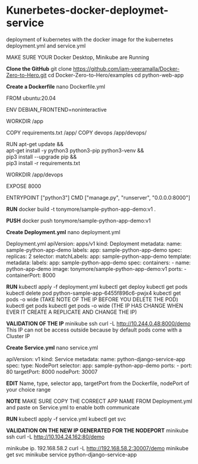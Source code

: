 # Kunerbetes-docker-deploymet-service
deployment of kubernetes with the docker image for the kubernetes deployment.yml and service.yml

MAKE SURE YOUR Docker Desktop, Minikube are Running

**Clone the GitHub**
git clone https://github.com/iam-veeramalla/Docker-Zero-to-Hero.git
cd Docker-Zero-to-Hero/examples
cd python-web-app


**Create a Dockerfile**
nano Dockerfile.yml


FROM ubuntu:20.04

ENV DEBIAN_FRONTEND=noninteractive

WORKDIR /app

COPY requirements.txt /app/
COPY devops /app/devops/

RUN apt-get update && \
    apt-get install -y python3 python3-pip python3-venv && \
    pip3 install --upgrade pip && \
    pip3 install -r requirements.txt

WORKDIR /app/devops

EXPOSE 8000

ENTRYPOINT ["python3"]
CMD ["manage.py", "runserver", "0.0.0.0:8000"]



**RUN**
docker build -t tonymore/sample-python-app-demo:v1 .

**PUSH**
docker push tonymore/sample-python-app-demo:v1




**Create Deployment.yml**
nano deployment.yml

Deployment.yml
apiVersion: apps/v1
kind: Deployment
metadata:
  name: sample-python-app-demo
  labels:
    app: sample-python-app-demo
spec:
  replicas: 2
  selector:
    matchLabels:
      app: sample-python-app-demo
  template:
    metadata:
      labels:
        app: sample-python-app-demo
    spec:
      containers:
      - name: python-app-demo
        image: tonymore/sample-python-app-demo:v1
        ports:
        - containerPort: 8000



**RUN**
kubectl apply -f deployment.yml 
kubectl get deploy
kubectl get pods
kubectl delete pod python-sample-app-6455f896c6-pwjx4
kubectl get pods -o wide                (TAKE NOTE OF THE IP BEFORE YOU DELETE THE POD)
kubectl get pods
kubectl get pods -o wide                 (THE IP HAS CHANGE WHEN EVER IT CREATE A REPLICATE AND CHANGE THE IP)

**VALIDATION OF THE IP**
minikube ssh
curl -L http://10.244.0.48:8000/demo
This IP can not be access outside because by default pods come with a Cluster IP 


**Create Service.yml**
nano service.yml

apiVersion: v1
kind: Service
metadata:
  name: python-django-service-app
spec:
  type: NodePort
  selector:
    app: sample-python-app-demo
  ports:
    - port: 80
      targetPort: 8000
      nodePort: 30007


**EDIT**
Name, type, selector app, targetPort from the Dockerfile, nodePort of your choice range

**NOTE** 
MAKE SURE COPY THE CORRECT APP NAME FROM Deployment.yml and paste on Service.yml to enable both communicate


**RUN** 
kubectl apply -f service.yml 
kubectl get svc


**VALIDATION ON THE NEW IP GENERATED FOR THE NODEPORT** 
minikube ssh
curl -L http://10.104.24.162:80/demo

minikube  ip.      192.168.58.2
curl -L http://192.168.58.2:30007/demo
minikube get svc
minikube service python-django-service-app






